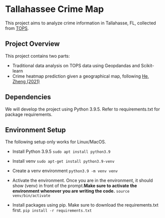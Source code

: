 # Tallahassee Crime Map

This project aims to analyze crime information in Tallahasse, FL, collected from [TOPS](https://www.talgov.com/gis/tops/).

## Project Overview

This project contains two parts:

- Traditional data analysis on TOPS data using Geopdandas and Scikit-learn
- Crime heatmap prediction given a geographical map, following [He, Zheng (2021)](https://www.sciencedirect.com/science/article/abs/pii/S0952197621003080)

## Dependencies
We will develop the project using Python 3.9.5. Refer to requirements.txt for package requirements.

## Environment Setup

The following setup only works for Linux/MacOS.

- Install Python 3.9.5 `sudo apt install python3.9`

- Install venv `sudo apt-get install python3.9-venv`

- Create a venv environment `python3.9 -m venv venv`

- Activate the environment. Once you are in the environment,  it should show (venv) in front of the prompt.**Make sure to activate the environment whenever you are writing the code.** `source venv/bin/activate`

- Install packages using pip. Make sure to download the requirements.txt first. `pip install -r requirements.txt`
